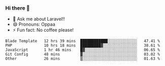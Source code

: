 ### Hi there 👋

<!--
**reubenwedson/reubenwedson** is a ✨ _special_ ✨ repository because its `README.md` (this file) appears on your GitHub profile.
Here are some ideas to get you started:
- 📫 How to reach me: 
- 🔭 I’m currently working on awesome talent app
- 🌱 I’m currently learning extreme Vue js technical stuffs
- 👯 I’m looking to collaborate on start ups challenges
- 🤔 I’m looking for help with time
-->
- 💬 Ask me about Laravel!!
- 😄 Pronouns: Oppaa
- ⚡ Fun fact: No coffee please!

<!--START_SECTION:waka-->
```text
Blade Template   12 hrs 39 mins  ████████████░░░░░░░░░░░░░   47.41 % 
PHP              10 hrs 18 mins  █████████▓░░░░░░░░░░░░░░░   38.61 % 
JavaScript       1 hr 46 mins    █▓░░░░░░░░░░░░░░░░░░░░░░░   06.65 % 
Git Config       48 mins         ▓░░░░░░░░░░░░░░░░░░░░░░░░   03.02 % 
Other            26 mins         ▒░░░░░░░░░░░░░░░░░░░░░░░░   01.63 % 
```
<!--END_SECTION:waka-->
